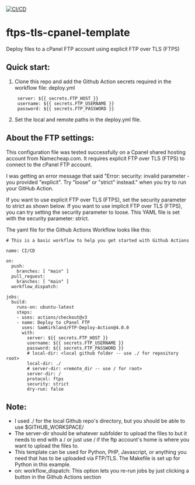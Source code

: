 [![CI/CD](https://github.com/jmandrake/ftp-tls-ftps-cpanel-template/actions/workflows/deploy.yml/badge.svg)](https://github.com/jmandrake/ftp-tls-ftps-cpanel-template/actions/workflows/deploy.yml)


# ftps-tls-cpanel-template
Deploy files to a cPanel FTP account using explicit FTP over TLS (FTPS)

## Quick start:

1) Clone this repo and add the Github Action secrets required in the workflow file: deploy.yml

        server: ${{ secrets.FTP_HOST }}
        username: ${{ secrets.FTP_USERNAME }}
        password: ${{ secrets.FTP_PASSWORD }}
        
2) Set the local and remote paths in the deploy.yml file. 



## About the FTP settings:

This configuration file was tested successfully on a Cpanel shared hosting account from Namecheap.com.
It requires explicit FTP over TLS (FTPS) to connect to the cPanel FTP account.

I was getting an error message that said "Error: security: invalid parameter - you provided "explicit". Try "loose" or "strict" instead." when you try to run your GitHub Action.

If you want to use explicit FTP over TLS (FTPS), set the security parameter to strict as shown below. If you want to use implicit FTP over TLS (FTPS), you can try setting the security parameter to loose. This YAML file is set with the security parameter: strict.

The yaml file for the Github Actions Workflow looks like this:

```
# This is a basic workflow to help you get started with Github Actions

name: CI/CD

on:
  push:
    branches: [ "main" ]
  pull_request:
    branches: [ "main" ]
  workflow_dispatch:

jobs:
  build:
    runs-on: ubuntu-latest
    steps:
    - uses: actions/checkout@v3
    - name: Deploy to cPanel FTP
      uses: SamKirkland/FTP-Deploy-Action@4.0.0
      with:
        server: ${{ secrets.FTP_HOST }}
        username: ${{ secrets.FTP_USERNAME }}
        password: ${{ secrets.FTP_PASSWORD }}
        # local-dir: <local github folder -- use ./ for repository root>
        local-dir: ./
        # server-dir: <remote_dir -- use / for root>
        server-dir: /
        protocol: ftps
        security: strict
        dry-run: false

```

## Note: 
- I used ./ for the local Github repo's directory, but you should be able to use $GITHUB_WORKSPACE/
- The server-dir should be whatever subfolder to upload the files to but it needs to end with a / or just use / if the ftp account's home is where you want to upload the files to.
- This template can be used for Python, PHP, Javascript, or anything you need that has to be uploaded via FTP/TLS. The Makefile is set up for Python in this example.
- on: workflow_dispatch: This option lets you re-run jobs by just clicking a button in the Github Actions section



